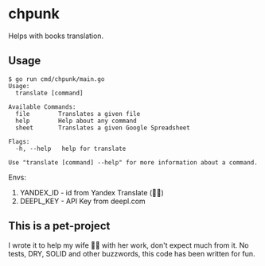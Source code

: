 # chpunk

Helps with books translation.

## Usage
```
$ go run cmd/chpunk/main.go
Usage:
  translate [command]

Available Commands:
  file        Translates a given file
  help        Help about any command
  sheet       Translates a given Google Spreadsheet

Flags:
  -h, --help   help for translate

Use "translate [command] --help" for more information about a command.
```

Envs:

1. YANDEX_ID - id from Yandex Translate (🕵️‍♂️)
2. DEEPL_KEY - API Key from deepl.com

## This is a pet-project

I wrote it to help my wife 👩‍💻 with her work, don't expect much from it. No tests, DRY, SOLID and other buzzwords, this code has been written for fun.
